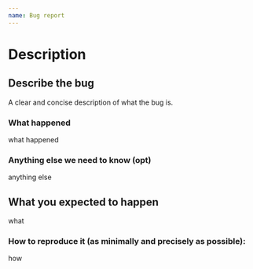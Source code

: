 ```yaml
---
name: Bug report
---
```


<!-- Thanks for filing an issue! Before hitting the button, please answer these questions. It's helpful to search the existing GitHub issues first. It's likely that another user has already reported the issue you're facing, or it's a known issue that we're already aware of

Fill in as much of the template below as you can.  If you leave out information, we can't help you as well.

Be ready for followup questions, and please respond in a timely manner. If we can't reproduce a bug or think a feature already exists, we might close your issue.  If we're wrong, PLEASE feel free to reopen it and explain why.
-->

# Description

## Describe the bug

A clear and concise description of what the bug is.

### What happened

what happened

### Anything else we need to know (opt)

anything else

## What you expected to happen

what

### How to reproduce it (as minimally and precisely as possible):

how

